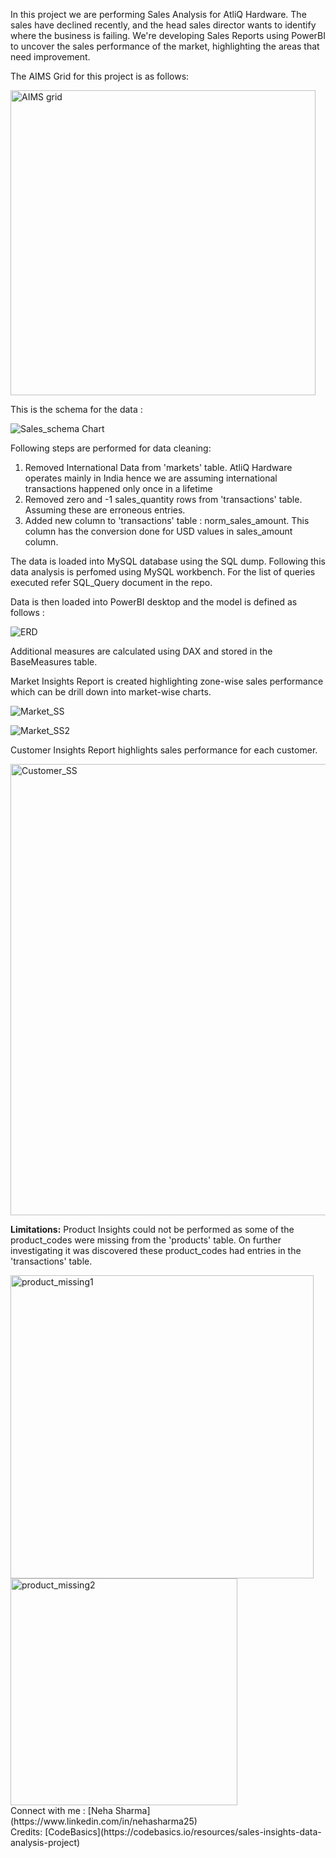 In this project we are performing Sales Analysis for AtliQ Hardware. The sales have declined recently, and the head sales director wants to identify where the business is failing. We're developing Sales Reports using PowerBI to uncover the sales performance of the market, highlighting the areas that need improvement.

The AIMS Grid for this project is as follows:

<img width="488" alt="AIMS grid" src="https://github.com/nehasharma2513/PowerBI-SalesAnalysis/assets/142134132/56838d65-90c6-4602-a819-b44381e1d038">

This is the schema for the data : 

![Sales_schema Chart](https://github.com/nehasharma2513/PowerBI-SalesAnalysis/assets/142134132/c497c689-6ca4-400f-b07b-ebbbbcfb86c6)

Following steps are performed for data cleaning:

1. Removed International Data from 'markets' table. AtliQ Hardware operates mainly in India hence we are assuming international transactions happened only once in a lifetime
2. Removed zero and -1 sales_quantity rows from 'transactions' table. Assuming these are erroneous entries.
3. Added new column to 'transactions' table : norm_sales_amount. This column has the conversion done for USD values in sales_amount column.

The data is loaded into MySQL database using the SQL dump. Following this data analysis is perfomed using MySQL workbench. For the list of queries executed refer SQL_Query document in the repo.

Data is then loaded into PowerBI desktop and the model is defined as follows :

![ERD](https://github.com/nehasharma2513/PowerBI-SalesAnalysis/assets/142134132/bdd215cd-dc04-4961-9325-c6d4527b3619)

Additional measures are calculated using DAX and stored in the BaseMeasures table. 

Market Insights Report is created highlighting zone-wise sales performance which can be drill down into market-wise charts.

![Market_SS](https://github.com/nehasharma2513/PowerBI-SalesAnalysis/assets/142134132/a91cb305-de1d-4081-a496-545333d10678)

![Market_SS2](https://github.com/nehasharma2513/PowerBI-SalesAnalysis/assets/142134132/07275d81-92c2-4990-87dd-4a920d091bbf)

Customer Insights Report highlights sales performance for each customer.

<img width="722" alt="Customer_SS" src="https://github.com/nehasharma2513/PowerBI-SalesAnalysis/assets/142134132/a826da7e-f446-417b-8be8-49b21973fc03">

**Limitations:** 
Product Insights could not be performed as some of the product_codes were missing from the 'products' table. On further investigating it was discovered these product_codes had entries in the 'transactions' table.

<img width="485" alt="product_missing1" src="https://github.com/nehasharma2513/PowerBI-SalesAnalysis/assets/142134132/b0206982-dc3b-47ab-9b98-c4aa664c76e3">
<img width="363" alt="product_missing2" src="https://github.com/nehasharma2513/PowerBI-SalesAnalysis/assets/142134132/1c22c8cc-80d5-43f1-b819-6b6a795a57f1">

<br/>
Connect with me : [Neha Sharma](https://www.linkedin.com/in/nehasharma25)
<br/>
Credits: [CodeBasics](https://codebasics.io/resources/sales-insights-data-analysis-project)


